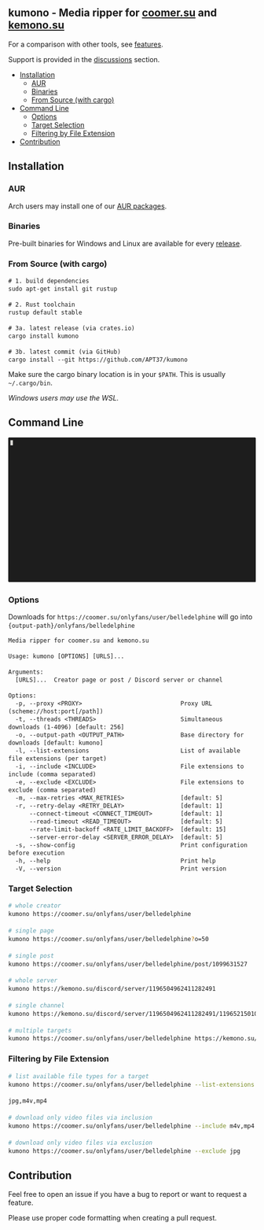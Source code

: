 <h2>kumono - Media ripper for <a href="https://coomer.su">coomer.su</a> and <a href="https://kemono.su">kemono.su</a></h2>

For a comparison with other tools, see [features](FEATURES.md).

Support is provided in the [discussions][discussions] section.

- [Installation](#installation)
  - [AUR](#aur)
  - [Binaries](#binaries)
  - [From Source (with cargo)](#from-source-with-cargo)
- [Command Line](#command-line)
  - [Options](#options)
  - [Target Selection](#target-selection)
  - [Filtering by File Extension](#filtering-by-file-extension)
- [Contribution](#contribution)

## Installation

### AUR

Arch users may install one of our [AUR packages](AUR.md).

### Binaries

Pre-built binaries for Windows and Linux are available for every [release][releases].

### From Source (with cargo)

```fish
# 1. build dependencies
sudo apt-get install git rustup

# 2. Rust toolchain
rustup default stable

# 3a. latest release (via crates.io)
cargo install kumono

# 3b. latest commit (via GitHub)
cargo install --git https://github.com/APT37/kumono
```

Make sure the cargo binary location is in your `$PATH`. This is usually `~/.cargo/bin`.

*Windows users may use the WSL.*

## Command Line

<img src="kumono.gif">

### Options

Downloads for `https://coomer.su/onlyfans/user/belledelphine` will go into `{output-path}/onlyfans/belledelphine`

```
Media ripper for coomer.su and kemono.su

Usage: kumono [OPTIONS] [URLS]...

Arguments:
  [URLS]...  Creator page or post / Discord server or channel

Options:
  -p, --proxy <PROXY>                            Proxy URL (scheme://host:port[/path])
  -t, --threads <THREADS>                        Simultaneous downloads (1-4096) [default: 256]
  -o, --output-path <OUTPUT_PATH>                Base directory for downloads [default: kumono]
  -l, --list-extensions                          List of available file extensions (per target)
  -i, --include <INCLUDE>                        File extensions to include (comma separated)
  -e, --exclude <EXCLUDE>                        File extensions to exclude (comma separated)
  -m, --max-retries <MAX_RETRIES>                [default: 5]
  -r, --retry-delay <RETRY_DELAY>                [default: 1]
      --connect-timeout <CONNECT_TIMEOUT>        [default: 1]
      --read-timeout <READ_TIMEOUT>              [default: 5]
      --rate-limit-backoff <RATE_LIMIT_BACKOFF>  [default: 15]
      --server-error-delay <SERVER_ERROR_DELAY>  [default: 5]
  -s, --show-config                              Print configuration before execution
  -h, --help                                     Print help
  -V, --version                                  Print version
```

### Target Selection

```bash
# whole creator
kumono https://coomer.su/onlyfans/user/belledelphine

# single page
kumono https://coomer.su/onlyfans/user/belledelphine?o=50

# single post
kumono https://coomer.su/onlyfans/user/belledelphine/post/1099631527

# whole server
kumono https://kemono.su/discord/server/1196504962411282491

# single channel
kumono https://kemono.su/discord/server/1196504962411282491/1196521501059469463

# multiple targets
kumono https://coomer.su/onlyfans/user/belledelphine https://kemono.su/discord/server/1196504962411282491
```

### Filtering by File Extension

```bash
# list available file types for a target
kumono https://coomer.su/onlyfans/user/belledelphine --list-extensions

jpg,m4v,mp4

# download only video files via inclusion
kumono https://coomer.su/onlyfans/user/belledelphine --include m4v,mp4

# download only video files via exclusion
kumono https://coomer.su/onlyfans/user/belledelphine --exclude jpg
```

## Contribution

Feel free to open an issue if you have a bug to report or want to request a feature.

Please use proper code formatting when creating a pull request.

<!-- link definitions -->

[discussions]: https://github.com/APT37/kumono/discussions
[releases]: https://github.com/APT37/kumono/releases

[us1]: https://sleazyfork.org/en/scripts/483259-kemono-browser
[us2]: https://sleazyfork.org/en/scripts/519690-kemono-fix-download
[us3]: https://sleazyfork.org/en/scripts/472282-kemer-%E4%B8%8B%E8%BC%89%E5%99%A8
